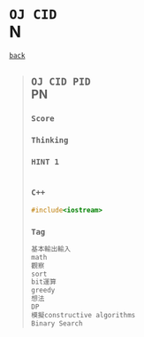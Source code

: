 <link id="style_css" rel="stylesheet" type="text/css" href="/OJ_ans/style.css">

# `OJ CID`<br>N
[`back`](../)

> ## `OJ CID PID`<br>PN
> ### `Score`
> ### `Thinking`
> ### `HINT 1`
> ```txt
> ```
> ### `C++`
> ```c++
> #include<iostream>
> ```
> ### `Tag`  
> ```txt
> 基本輸出輸入
> math
> 觀察
> sort
> bit運算
> greedy
> 想法
> DP
> 模擬constructive algorithms
> Binary Search
> ```



